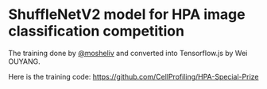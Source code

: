 # ShuffleNetV2 model for HPA image classification competition

The training done by [@mosheliv](https://github.com/mosheliv) and converted into Tensorflow.js by Wei OUYANG.

Here is the training code: https://github.com/CellProfiling/HPA-Special-Prize